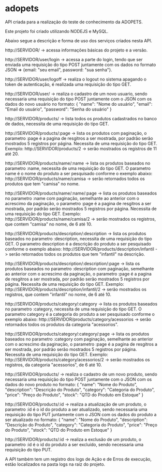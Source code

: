# adopets
API criada para a realização do teste de conhecimento da ADOPETS.

Este projeto foi criado utilizando NODEJS e MySQL.

Abaixo segue a descrição e forma de uso dos serviços criados nesta API.

http://SERVIDOR/ -> acessa informações básicas do projeto e a versão.

http://SERVIDOR/user/login -> acessa a parte do login, tendo que ser enviada uma requisição do tipo POST juntamente com os dados no formato JSON => {email: "seu email", password: "sua senha"}.

http://SERVIDOR/user/logoff -> realiza o logout no sistema apagando o token de autenticação, é realizada uma requisição do tipo GET.

http://SERVIDOR/user/ -> realiza o cadastro de um novo usuario, sendo necessaria uma requisição do tipo POST juntamente com o JSON com os dados do novo usuário no formato: 
    {
        "name": "Nome do usuário",
        "email": "Email do usuário",
        "password": "Senha do usuário"
    }

http://SERVIDOR/products/ -> lista todos os produtos cadastrados no banco de dados, necessita de uma requisição do tipo GET.

http://SERVIDOR/products/:page -> lista os produtos com paginação, o parametro :page é a pagina de resgitros a ser mostrada, por padrão serão mostrados 5 registros por página. Necessita de uma requisição do tipo GET. Exemplo: 
    http://SERVIDOR/products/2 -> serão mostrados os registros de 11 até 20.

http://SERVIDOR/products/name/:name -> lista os produtos baseados no parametro :name, necessita de uma requisição do tipo GET. O parametro name é o nome do produto a ser pesquisado conforme o exemplo abaixo:
    http://SERVIDOR/products/name/camisa -> serão retornados todos os produtos que tem "camisa" no nome.

http://SERVIDOR/products/name/:name/:page -> lista os produtos baseados no parametro :name com paginação, semelhante ao anterior com o acrescimo da paginação, o parametro :page é a pagina de resgitros a ser mostrada, por padrão serão mostrados 5 registros por página. Necessita de uma requisição do tipo GET. Exemplo: 
    http://SERVIDOR/products/name/camisa/2 -> serão mostrados os registros, que contem "camisa" no nome, de 6 até 10.

http://SERVIDOR/products/description/:description -> lista os produtos baseados no parametro :description, necessita de uma requisição do tipo GET. O parametro description é a descrição do produto a ser pesquisado conforme o exemplo abaixo:
    http://SERVIDOR/products/description/infantil -> serão retornados todos os produtos que tem "infantil" na descrição.

http://SERVIDOR/products/description/:description/:page -> lista os produtos baseados no parametro :description com paginação, semelhante ao anterior com o acrescimo da paginação, o parametro :page é a pagina de resgitros a ser mostrada, por padrão serão mostrados 5 registros por página. Necessita de uma requisição do tipo GET. Exemplo: 
    http://SERVIDOR/products/description/infantil/2 -> serão mostrados os registros, que contem "infantil" no nome, de 6 até 10.

http://SERVIDOR/products/category/:category -> lista os produtos baseados no parametro :category, necessita de uma requisição do tipo GET. O parametro category é a categoria do produto a ser pesquisado conforme o exemplo abaixo:
    http://SERVIDOR/products/category/acessorios -> serão retornados todos os produtos da categoria "acessorios".

http://SERVIDOR/products/category/:category/:page -> lista os produtos baseados no parametro :category com paginação, semelhante ao anterior com o acrescimo da paginação, o parametro :page é a pagina de resgitros a ser mostrada, por padrão serão mostrados 5 registros por página. Necessita de uma requisição do tipo GET. Exemplo: 
    http://SERVIDOR/products/category/acessorios/2 -> serão mostrados os registros, da categoria "acessorios", de 6 até 10.

http://SERVIDOR/products/ -> realiza o cadastro de um novo produto, sendo necessaria uma requisição do tipo POST juntamente com o JSON com os dados do novo produto no formato: 
    {
        "name": "Nome do Produto",
        "description": "Descrição do Produto",
        "category": "Categoria do Produto",
        "price": "Preço do Produto",
        "stock": "QTD do Produto em Estoque"
    }

http://SERVIDOR/products/:id -> realiza a atualização de um produto, o parametro :id é o id do produto a ser atualizado, sendo necessaria uma requisição do tipo PUT juntamente com o JSON com os dados do produto a ser atualizado no formato: 
    {
        "name": "Nome do Produto",
        "description": "Descrição do Produto",
        "category": "Categoria do Produto",
        "price": "Preço do Produto",
        "stock": "QTD do Produto em Estoque"
    }

http://SERVIDOR/products/:id -> realiza a exclusão de um produto, o parametro :id é o id do produto a ser excluído, sendo necessaria uma requisição do tipo PUT.

A API também tem um registro dos logs de Ação e de Erros de execução, estão localizados na pasta logs na raiz do projeto.




